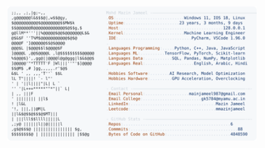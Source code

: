 <picture>
  <source srcset="https://raw.githubusercontent.com/mmazinjameel/mmazinjameel/main/dark_mode.svg?v=1739570895" media="(prefers-color-scheme: dark)">
  <img src="https://raw.githubusercontent.com/mmazinjameel/mmazinjameel/main/light_mode.svg?v=1739570895">
</picture>
